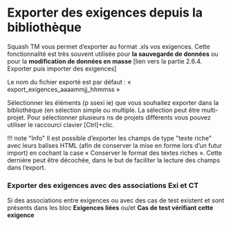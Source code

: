 # Exporter des exigences depuis la bibliothèque


Squash TM vous permet d’exporter au format .xls vos exigences. Cette fonctionnalité est très souvent utilisée pour **la sauvegarde de données** ou pour la **modification de données en masse** [lien vers la partie 2.6.4. Exporter puis importer des exigences]

Le nom du fichier exporté est par défaut : « export_exigences_aaaammjj_hhmmss »

Sélectionner les éléments (p ssexi ie) que vous souhaitez exporter dans la bibliothèque (en sélection simple ou multiple. La sélection peut être multi-projet. 
Pour sélectionner plusieurs ns de projets différents vous pouvez utiliser le raccourci clavier [Ctrl]+clic.


!!! note "Info"
	Il est possible d’exporter les champs de type "texte riche" avec leurs balises HTML (afin de conserver la mise en forme lors d’un futur import)  en cochant la case « Conserver le format des textes riches ». Cette dernière peut être décochée, dans le but de faciliter la lecture des champs dans  l’export.


### Exporter des exigences avec des associations Exi et CT

Si des associations entre exigences ou avec des cas de test existent et sont présents dans les bloc **Exigences liées** ou/et **Cas de test vérifiant cette exigence**
<!--stackedit_data:
eyJoaXN0b3J5IjpbNDQ1NDc0NzQ3LC0xODQ4NjgzNzE2LC0yMT
QxODQ3MTkyLC0xNzE0NDYyNzQyLDEwODUyMDkyNDgsLTE5ODYx
MDAzMzgsLTE4ODk3MjAxMDcsMTkyOTMzNzA1NywxNzA3ODM3Nz
cxLC0xMzU0ODI5MTkwXX0=
-->